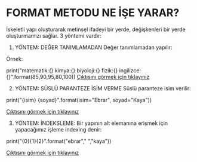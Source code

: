 # FORMAT METODU NE İŞE YARAR?
İskeletli yapı oluşturarak metinsel ifadeyi bir yerde, değişkenleri bir yerde oluşturmamızı sağlar.
3 yöntemi vardır:
1. YÖNTEM: DEĞER TANIMLAMADAN
Değer tanımlamadan yapılır:

Örnek:

print("matematik:{} kimya:{} biyoloji:{} fizik:{} ingilizce:{}".format(85,90,95,80,100))
<a href="https://github.com/ebrarrkaya/BUGUNUN-KONUSU/blob/9aaac90c72bf2bb28a1b42ce1b781f60f133fe76/ebr1.png">Çıktısını görmek için tıklayınız</a>

2. YÖNTEM: SÜSLÜ PARANTEZE İSİM VERME
Süslü paranteze isim verilir:

print("{isim} {soyad}".format(isim="Ebrar", soyad="Kaya"))

<a href="https://github.com/ebrarrkaya/BUGUNUN-KONUSU/blob/e22d810f46ab93110f39fd934c9a7c08a5ae1834/kkk.png">Çıktısını görmek için tıklayınız</a>

3. YÖNTEM: İNDEKSLEME:
Bir yapının alt elemanına erişmek için yapacağımız işleme indexing denir:

print("{0}{1}{2}".format("ebrar"," ","kaya"))

<a href="https://github.com/ebrarrkaya/BUGUNUN-KONUSU/blob/53eebb24c095d44f818f73ff436f0cb9c6df07b6/aaa.png">Çıktısını görmek için tıklayınız</a>
